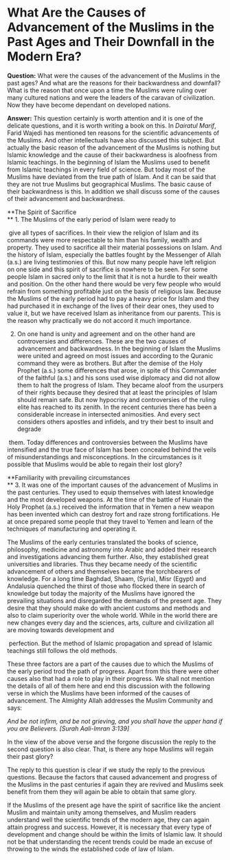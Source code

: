 What Are the Causes of Advancement of the Muslims in the Past Ages and Their Downfall in the Modern Era?
========================================================================================================

**Question:** What were the causes of the advancement of the Muslims in
the past ages? And what are the reasons for their backwardness and
downfall? What is the reason that once upon a time the Muslims were
ruling over many cultured nations and were the leaders of the caravan of
civilization. Now they have become dependant on developed nations.

**Answer:** This question certainly is worth attention and it is one of
the delicate questions, and it is worth writing a book on this. In
*Dairatul Marif*, Farid Wajedi has mentioned ten reasons for the
scientific advancements of the Muslims. And other intellectuals have
also discussed this subject. But actually the basic reason of the
advancement of the Muslims is nothing but Islamic knowledge and the
cause of their backwardness is aloofness from Islamic teachings. In the
beginning of Islam the Muslims used to benefit from Islamic teachings in
every field of science. But today most of the Muslims have deviated from
the true path of Islam. And it can be said that they are not true
Muslims but geographical Muslims. The basic cause of their backwardness
is this. In addition we shall discuss some of the causes of their
advancement and backwardness.

**The Spirit of Sacrifice  
** 1. The Muslims of the early period of Islam were ready to

 give all types of sacrifices. In their view the religion of Islam and
its commands were more respectable to him than his family, wealth and
property. They used to sacrifice all their material possessions on
Islam. And the history of Islam, especially the battles fought by the
Messenger of Allah (a.s.) are living testimonies of this. But now many
people have left religion on one side and this spirit of sacrifice is
nowhere to be seen. For some people Islam in sacred only to the limit
that it is not a hurdle to their wealth and position. On the other hand
there would be very few people who would refrain from something
profitable just on the basis of religious law. Because the Muslims of
the early period had to pay a heavy price for Islam and they had
purchased it in exchange of the lives of their dear ones, they used to
value it, but we have received Islam as inheritance from our parents.
This is the reason why practically we do not accord it much importance.

2. On one hand is unity and agreement and on the other hand are
controversies and differences. These are the two causes of advancement
and backwardness. In the beginning of Islam the Muslims were united and
agreed on most issues and according to the Quranic command they were as
brothers. But after the demise of the Holy Prophet (a.s.) some
differences that arose, in spite of this Commander of the faithful
(a.s.) and his sons used wise diplomacy and did not allow them to halt
the progress of Islam. They became aloof from the usurpers of their
rights because they desired that at least the principles of Islam should
remain safe. But now hypocrisy and controversies of the ruling elite has
reached to its zenith. In the recent centuries there has been a
considerable increase in intersected animosities. And every sect
considers others apostles and infidels, and try their best to insult and
degrade

 them. Today differences and controversies between the Muslims have
intensified and the true face of Islam has been concealed behind the
veils of misunderstandings and misconceptions. In the circumstances is
it possible that Muslims would be able to regain their lost glory?

**Familiarity with prevailing circumstances  
** 3. It was one of the important causes of the advancement of Muslims
in the past centuries. They used to equip themselves with latest
knowledge and the most developed weapons. At the time of the battle of
Hunain the Holy Prophet (a.s.) received the information that in Yemen a
new weapon has been invented which can destroy fort and raze strong
fortifications. He at once prepared some people that they travel to
Yemen and learn of the techniques of manufacturing and operating it.

The Muslims of the early centuries translated the books of science,
philosophy, medicine and astronomy into Arabic and added their research
and investigations advancing them further. Also, they established great
universities and libraries. Thus they became needy of the scientific
advancement of others and themselves became the torchbearers of
knowledge. For a long time Baghdad, Shaam, (Syria), Misr (Egypt) and
Andalusia quenched the thirst of those who flocked there in search of
knowledge but today the majority of the Muslims have ignored the
prevailing situations and disregarded the demands of the present age.
They desire that they should make do with ancient customs and methods
and also to claim superiority over the whole world. While in the world
there are new changes every day and the sciences, arts, culture and
civilization all are moving towards development and

 perfection. But the method of Islamic propagation and spread of Islamic
teachings still follows the old methods.

These three factors are a part of the causes due to which the Muslims of
the early period trod the path of progress. Apart from this there were
other causes also that had a role to play in their progress. We shall
not mention the details of all of them here and end this discussion with
the following verse in which the Muslims have been informed of the
causes of advancement. The Almighty Allah addresses the Muslim Community
and says:

*And be not infirm, and be not grieving, and you shall have the upper
hand if you are Believers. [Surah Aali-Imran 3:139]*

In the view of the above verse and the forgone discussion the reply to
the second question is also clear. That, is there any hope Muslims will
regain their past glory?

The reply to this question is clear if we study the reply to the
previous questions. Because the factors that caused advancement and
progress of the Muslims in the past centuries if again they are revived
and Muslims seek benefit from them they will again be able to obtain
that same glory.

If the Muslims of the present age have the spirit of sacrifice like the
ancient Muslim and maintain unity among themselves, and Muslim readers
understand well the scientific trends of the modern age, they can again
attain progress and success. However, it is necessary that every type of
development and change should be within the limits of Islamic law. It
should not be that understanding the recent trends could be made an
excuse of throwing to the winds the established code of law of Islam.

